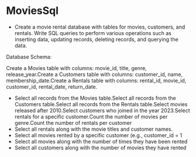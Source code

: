 # MoviesSql
* Create a movie rental database with tables for movies, customers, and rentals. Write SQL queries to perform various operations such as inserting data, updating records, deleting records, and querying the data.

Database Schema:

Create a Movies table with columns: movie_id, title, genre, release_year.Create a Customers table with columns: customer_id, name, membership_date.Create a Rentals table with columns: rental_id, movie_id, customer_id, rental_date, return_date.
* Select all records from the Movies table.Select all records from the Customers table.Select all records from the Rentals table.Select movies released after 2010.Select customers who joined in the year 2023.Select rentals for a specific customer.Count the number of movies per genre.Count the number of rentals per customer
* Select all rentals along with the movie titles and customer names.
* Select all movies rented by a specific customer (e.g., customer_id = 1
* Select all movies along with the number of times they have been rented
* Select all customers along with the number of movies they have rented
